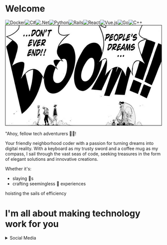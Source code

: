 # Welcome

<span style="display: flex; flex-wrap: wrap;">

<img style="float: left;width:auto" alt="Docker" src="https://img.shields.io/badge/docker%20-%230db7ed.svg?&style=for-the-badge&logo=docker&logoColor=white"/>

<img style="float: left;width:auto" alt="C#" src="https://img.shields.io/badge/c%23%20-%23239120.svg?&style=for-the-badge&logo=c-sharp&logoColor=white"/>

<img style="float:left;width:auto" alt=".Net" src="https://img.shields.io/badge/.NET-5C2D91?style=for-the-badge&logo=.net&logoColor=white" />

<img style="float: left;width:auto" alt="Python" src="https://img.shields.io/badge/python%20-%2314354C.svg?&style=for-the-badge&logo=python&logoColor=white"/>

<img style="float: left;width:auto" alt="Rails" src="https://img.shields.io/badge/rails-%23CC0000.svg?style=for-the-badge&logo=ruby-on-rails&logoColor=white"/>

<img style="float: left;width:auto" alt="React" src="https://img.shields.io/badge/react%20-%2320232a.svg?&style=for-the-badge&logo=react&logoColor=%2361DAFB"/>

<img style="float: left;width:auto" alt="Vue.js" src="https://img.shields.io/badge/vuejs%20-%2335495e.svg?&style=for-the-badge&logo=vue.js&logoColor=%234FC08D"/>

<img style="float: left;width:auto" alt="Go" src="https://img.shields.io/badge/go-%2300ADD8.svg?&style=for-the-badge&logo=go&logoColor=white"/>

<img style="float: left;width:auto" alt="C++" src="https://img.shields.io/badge/c++%20-%2300599C.svg?&style=for-the-badge&logo=c%2B%2B&ogoColor=white"/>

</span>

<img alt="One Piece Dreams Never Die" height="323" width="755" src="https://raw.githubusercontent.com/theCompanyDream/theCompanyDream/master/imgs/banner2.jpg" />

"Ahoy, fellow tech adventurers 🏴‍☠️!

Your friendly neighborhood coder with a passion for turning dreams into digital reality. With a keyboard as my trusty sword and a coffee mug as my compass, I sail through the vast seas of code, seeking treasures in the form of elegant solutions and innovative creations.

Whether it's:
 - slaying :bug:s
 - crafting seemingless 👱 experiences

hoisting the sails of efficiency

# I'm all about making technology work for you

<details>
<summary>Social Media</summary>
<a href="https://gitlab.com/theCompanyDream">
    <img width="60px" align="left" src="https://raw.githubusercontent.com/theCompanyDream/theCompanyDream/master/imgs/gitlab.png" />
</a>

<a href="https://www.linkedin.com/in/timothy-brantley-ii-22263228/">
    <img width="50px" align="left" src="https://raw.githubusercontent.com/theCompanyDream/theCompanyDream/master/imgs/linkedinn.png" />
</a>

<a href="https://twitter.com/thecompanydream">
    <img width="50px" align="left" src="https://raw.githubusercontent.com/theCompanyDream/theCompanyDream/master/imgs/twitter2.png" />
</a>

<a href="https://www.instagram.com/oxking8080/">
    <img width="50px" align="left" src="https://raw.githubusercontent.com/theCompanyDream/theCompanyDream/master/imgs/instagram.png" />
</a>

<a href="https://www.kaggle.com/companydream">
    <img width="50px" align="left" src="https://raw.githubusercontent.com/theCompanyDream/theCompanyDream/master/imgs/kaggle.svg" />
</a>
</details>
